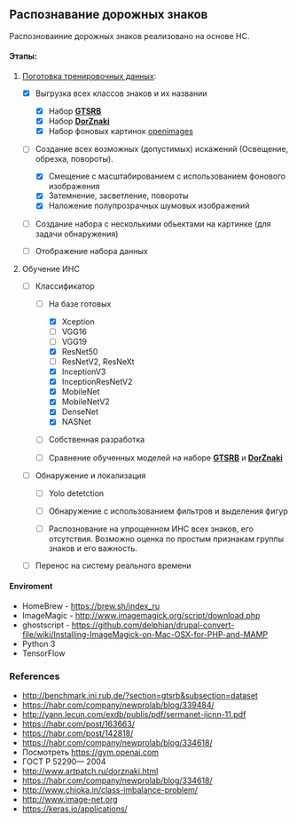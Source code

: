 ## Распознавание дорожных знаков 

Распозноваиние дорожных знаков реализовано на основе НС. 

#### Этапы:
1) [Поготовка тренировочных данных](start_createDataSetOnPatters.py): 
  
    * [x] Выгрузка всех классов знаков и их названии
     
        * [x] Набор [<b>GTSRB</b>](http://benchmark.ini.rub.de/?section=gtsrb&subsection=dataset)
        * [x] Набор [<b>DorZnaki</b>](http://www.artpatch.ru/dorznaki.html) 
        * [x] Набор фоновых картинок [openimages](https://storage.googleapis.com/openimages/web/index.html)
         
    * [ ] Создание всех возможных (допустимых) искажений (Освещение, обрезка, повороты).
        
        * [x] Смещение с масштабированием с использованием фонового изображения
        * [x] Затемнение, засветление, повороты
        * [x] Наложение полупрозрачных шумовых изображений
        
    * [ ] Создание набора с несколькими обьектами на картинке (для задачи обнаружения)
    * [ ] Отображение набора данных

2) Обучение ИНС

    * [ ] Классификатор
    
        * [ ] На базе готовых
        
            * [x] Xception
            * [ ] VGG16
            * [ ] VGG19
            * [x] ResNet50
            * [ ] ResNetV2, ResNeXt
            * [x] InceptionV3
            * [x] InceptionResNetV2
            * [x] MobileNet
            * [x] MobileNetV2
            * [x] DenseNet
            * [x] NASNet
            
        * [ ] Собственная разработка
        
        * [ ] Сравнение обученных моделей на наборе [<b>GTSRB</b>](http://benchmark.ini.rub.de/?section=gtsrb&subsection=dataset) и [<b>DorZnaki</b>](http://www.artpatch.ru/dorznaki.html)  
        
    * [ ] Обнаружение и локализация
    
        * [ ] Yolo detetction
        
        * [ ] Обнаружение с использованием фильтров и выделения фигур
        
        * [ ] Распознование на упрощенном ИНС всех знаков, его отсутствия. 
        Возможно оценка по простым признакам группы знаков и его важность. 
        
    * [ ] Перенос на систему реального времени
    
    
#### Enviroment
   
   * HomeBrew - https://brew.sh/index_ru
   * ImageMagic - http://www.imagemagick.org/script/download.php
   * ghostscript - https://github.com/delphian/drupal-convert-file/wiki/Installing-ImageMagick-on-Mac-OSX-for-PHP-and-MAMP
   * Python 3 
   * TensorFlow



### References
* http://benchmark.ini.rub.de/?section=gtsrb&subsection=dataset
* https://habr.com/company/newprolab/blog/339484/
* http://yann.lecun.com/exdb/publis/pdf/sermanet-ijcnn-11.pdf
* https://habr.com/post/163663/
* https://habr.com/post/142818/
* https://habr.com/company/newprolab/blog/334618/
* Посмотреть https://gym.openai.com
* ГОСТ Р 52290— 2004
* http://www.artpatch.ru/dorznaki.html
* https://habr.com/company/newprolab/blog/334618/
* http://www.chioka.in/class-imbalance-problem/
* http://www.image-net.org
* https://keras.io/applications/
